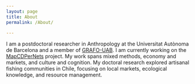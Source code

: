 ```yaml
---
layout: page
title: About
permalink: /About/

---
```


I am a postdoctoral researcher in Anthropology at the Universitat Autònoma de Barcelona and a member of [GRAFO-UAB](https://webs.uab.cat/grafo/). I am currently working on the [MapCDPerNets](https://mapcdpernets.es) project. My work spans mixed methods, economy and markets, and culture and cognition. My doctoral research explored artisanal fishing communities in Chile, focusing on local markets, ecological knowledge, and resource management.